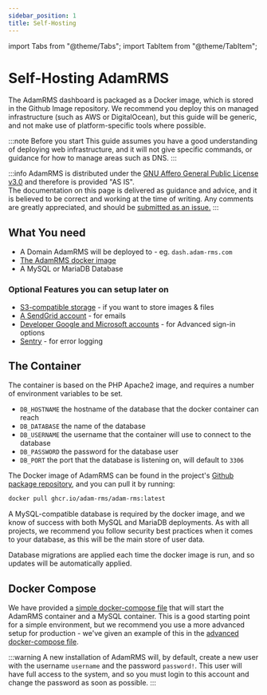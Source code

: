 ```yaml
---
sidebar_position: 1
title: Self-Hosting
---
```


import Tabs from "@theme/Tabs";
import TabItem from "@theme/TabItem";

# Self-Hosting AdamRMS

The AdamRMS dashboard is packaged as a Docker image, which is stored in the Github Image repository. We recommend you deploy this on managed infrastructure (such as AWS or DigitalOcean), but this guide will be generic, and not make use of platform-specific tools where possible.

:::note Before you start
This guide assumes you have a good understanding of deploying web infrastructure, and it will not give specific commands, or guidance for how to manage areas such as DNS.
:::

:::info
AdamRMS is distributed under the [GNU Affero General Public License v3.0](https://github.com/adam-rms/adam-rms/blob/main/LICENSE) and therefore is provided "AS IS".  
The documentation on this page is delivered as guidance and advice, and it is believed to be correct and working at the time of writing. Any comments are greatly appreciated, and should be [submitted as an issue.](https://github.com/adam-rms/website/issues/new?assignees=&labels=documentation&projects=&template=doc_issue.yaml&title=%5BDocs+Issue%5D+%3Ctitle%3E)
:::

## What You need

- A Domain AdamRMS will be deployed to - eg. `dash.adam-rms.com`
- [The AdamRMS docker image](https://github.com/adam-rms/adam-rms/pkgs/container/adam-rms)
- A MySQL or MariaDB Database

### Optional Features you can setup later on

- [S3-compatible storage](./s3-storage) - if you want to store images & files
- [A SendGrid account](./sendgrid) - for emails
- [Developer Google and Microsoft accounts](./auth) - for Advanced sign-in options
- [Sentry](./sentry) - for error logging

## The Container

The container is based on the PHP Apache2 image, and requires a number of environment variables to be set.

- `DB_HOSTNAME` the hostname of the database that the docker container can reach
- `DB_DATABASE` the name of the database
- `DB_USERNAME` the username that the container will use to connect to the database
- `DB_PASSWORD` the password for the database user
- `DB_PORT` the port that the database is listening on, will default to `3306`

The Docker image of AdamRMS can be found in the project's [Github package repository](https://github.com/adam-rms/adam-rms/pkgs/container/adam-rms), and you can pull it by running:

```sh
docker pull ghcr.io/adam-rms/adam-rms:latest
```

A MySQL-compatible database is required by the docker image, and we know of success with both MySQL and MariaDB deployments. As with all projects, we recommend you follow security best practices when it comes to your database, as this will be the main store of user data.

Database migrations are applied each time the docker image is run, and so updates will be automatically applied.

## Docker Compose

We have provided a [simple docker-compose file](./minimal-docker-compose) that will start the AdamRMS container and a MySQL container. This is a good starting point for a simple environment, but we recommend you use a more advanced setup for production - we've given an example of this in the [advanced docker-compose file](./advanced-docker-compose).

:::warning
A new installation of AdamRMS will, by default, create a new user with the username `username` and the password `password!`. This user will have full access to the system, and so you must login to this account and change the password as soon as possible.
:::
